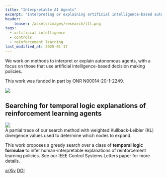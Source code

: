 ```yaml
---
title: "Interpretable AI Agents"
excerpt: "Interpreting or explaining artificial intelligence-based autonomous agents."
header:
    teaser: /assets/images/research/ltl.png
tags:
  - artificial intelligence
  - controls
  - reinforcement learning
last_modified_at: 2025-01-17
---
```


We work on methods to interpret or explain autonomous agents, with a focus on those that use artificial intelligence-based decision making policies.

This work was funded in part by ONR N00014-20-1-2249.

<div class="funding-logos">
    <a href="https://www.onr.navy.mil/"><img src="{{ site.url }}{{ site.baseurl }}/assets/images/funding/onr.png"></a>
</div>

## Searching for temporal logic explanations of reinforcement learning agents

<figure-full-caption>
	<a href="{{ site.url }}{{ site.baseurl }}/assets/images/research/lcss-search.png"><img src="{{ site.url }}{{ site.baseurl }}/assets/images/research/lcss-search.png"></a>
	<figcaption>A partial trace of our search method with weighted Kullback-Leibler (KL) divergence values used to determine which nodes to expand.</figcaption>
</figure-full-caption>

This work proposes a greedy search over a class of **temporal logic formulae** to infer human-interpretable explanations of reinforcement learning policies. See our IEEE Control Systems Letters paper for more details.

<div class="row">
    <a href="https://arxiv.org/pdf/2309.16960" class="button_general">arXiv</a>
    <a href="https://doi.org/10.1109/LCSYS.2024.3519301" class="button_general">DOI</a>
</div>